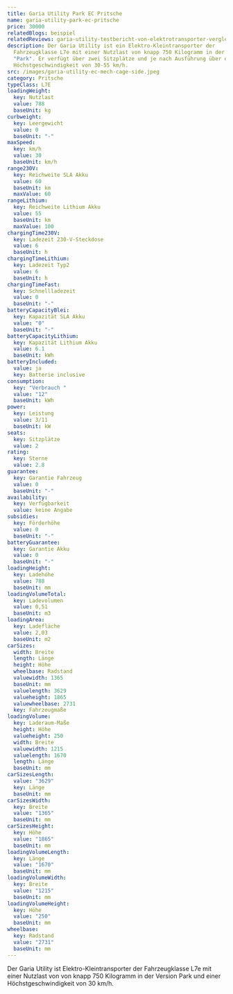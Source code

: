 ```yaml
---
title: Garia Utility Park EC Pritsche
name: garia-utility-park-ec-pritsche
price: 30000
relatedBlogs: beispiel
relatedReviews: garia-utility-testbericht-von-elektrotransporter-vergleich
description: Der Garia Utility ist ein Elektro-Kleintransporter der
  Fahrzeugklasse L7e mit einer Nutzlast von knapp 750 Kilogramm in der Version
  "Park". Er verfügt über zwei Sitzplätze und je nach Ausführung über eine
  Höchstgeschwindigkeit von 30-55 km/h.
src: /images/garia-utility-ec-mech-cage-side.jpeg
category: Pritsche
typeClass: L7E
loadingWeight:
  key: Nutzlast
  value: 788
  baseUnit: kg
curbweight:
  key: Leergewicht
  value: 0
  baseUnit: "-"
maxSpeed:
  key: km/h
  value: 30
  baseUnit: km/h
range230V:
  key: Reichweite SLA Akku
  value: 60
  baseUnit: km
  maxValue: 60
rangeLithium:
  key: Reichweite Lithium Akku
  value: 55
  baseUnit: km
  maxValue: 100
chargingTime230V:
  key: Ladezeit 230-V-Steckdose
  value: 6
  baseUnit: h
chargingTimeLithium:
  key: Ladezeit Typ2
  value: 6
  baseUnit: h
chargingTimeFast:
  key: Schnellladezeit
  value: 0
  baseUnit: "-"
batteryCapacityBlei:
  key: Kapazität SLA Akku
  value: "0"
  baseUnit: "-"
batteryCapacityLithium:
  key: Kapazität Lithium Akku
  value: 6.1
  baseUnit: kWh
batteryIncluded:
  value: ja
  key: Batterie inclusive
consumption:
  key: "Verbrauch "
  value: "12"
  baseUnit: kWh
power:
  key: Leistung
  value: 3/11
  baseUnit: kW
seats:
  key: Sitzplätze
  value: 2
rating:
  key: Sterne
  value: 2.8
guarantee:
  key: Garantie Fahrzeug
  value: 0
  baseUnit: "-"
availability:
  key: Verfügbarkeit
  value: keine Angabe
subsidies:
  key: Förderhöhe
  value: 0
  baseUnit: "-"
batteryGuarantee:
  key: Garantie Akku
  value: 0
  baseUnit: "-"
loadingHeight:
  key: Ladehöhe
  value: 788
  baseUnit: mm
loadingVolumeTotal:
  key: Ladevolumen
  value: 0,51
  baseUnit: m3
loadingArea:
  key: Ladefläche
  value: 2,03
  baseUnit: m2
carSizes:
  width: Breite
  length: Länge
  height: Höhe
  wheelbase: Radstand
  valuewidth: 1365
  baseUnit: mm
  valuelength: 3629
  valueheight: 1865
  valuewheelbase: 2731
  key: Fahrzeugmaße
loadingVolume:
  key: Laderaum-Maße
  height: Höhe
  valueheight: 250
  width: Breite
  valuewidth: 1215
  valuelength: 1670
  length: Länge
  baseUnit: mm
carSizesLength:
  value: "3629"
  key: Länge
  baseUnit: mm
carSizesWidth:
  key: Breite
  value: "1365"
  baseUnit: mm
carSizesHeight:
  key: Höhe
  value: "1865"
  baseUnit: mm
loadingVolumeLength:
  key: Länge
  value: "1670"
  baseUnit: mm
loadingVolumeWidth:
  key: Breite
  value: "1215"
  baseUnit: mm
loadingVolumeHeight:
  key: Höhe
  value: "250"
  baseUnit: mm
wheelbase:
  key: Radstand
  value: "2731"
  baseUnit: mm
---
```

Der Garia Utility ist Elektro-Kleintransporter der Fahrzeugklasse L7e mit einer Nutzlast von von knapp 750 Kilogramm in der Version Park und einer Höchstgeschwindigkeit von 30 km/h.
